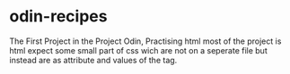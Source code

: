 # odin-recipes
The First Project in the Project Odin, Practising html most of the project is html expect some small part of css wich are not on a seperate file but instead are as attribute and values of the tag.
